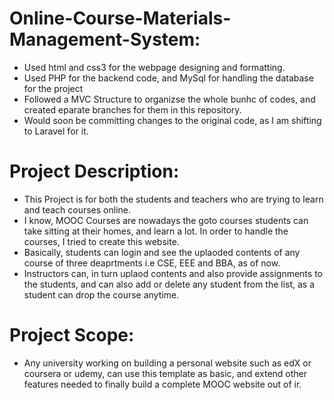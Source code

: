 # Online-Course-Materials-Management-System:
 - Used html and css3 for the webpage designing and formatting.
 - Used PHP for the backend code, and MySql for handling the database for the project
 - Followed a MVC Structure to organizse the whole bunhc of codes, and created eparate branches for them in this repository.
 - Would soon be committing changes to the original code, as I am shifting to Laravel for it.

# Project Description:
 - This Project is for both the students and teachers who are trying to learn and teach courses online. 
 - I know, MOOC Courses are nowadays the goto courses students can take sitting at their homes, and learn a lot. In order to handle the courses, I tried to create this website. 
 - Basically, students can login and see the uplaoded contents of any course of three deaprtments i.e CSE, EEE and BBA, as of now.
 - Instructors can, in turn uplaod contents and also provide assignments to the students, and can also add or delete any student from the list, as a student can drop the course anytime. 
 
# Project Scope:
 - Any university working on building a personal website such as edX or coursera or udemy, can use this template as basic, and extend other features needed to finally build a complete MOOC website out of ir. 
